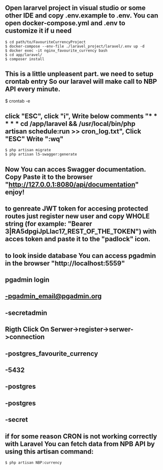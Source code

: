 ## Open lararvel project in visual studio or some other IDE and copy .env.example to .env. You can open docker-compose.yml and .env to customize it if u need   
```
$ cd path/to/FavouriteCurrencyProject
$ docker-compose --env-file ./laravel_project/laravel/.env up -d
$ docker exec -it nginx_favourite_currency bash
$ cd app/laravel/
$ composer install
```
## This is a little unpleasent part. we need to setup crontab entry So our laravel will make call to NBP API every minute.
$ crontab -e 
## click "ESC", click "i", Write below comments "* * * * * cd /app/laravel && /usr/local/bin/php artisan schedule:run >> cron_log.txt", Click "ESC" Write ":wq"
```
$ php artisan migrate
$ php artisan l5-swagger:generate
```
## Now You can acces Swagger documentation. Copy Paste it to the browser "http://127.0.0.1:8080/api/documentation" enjoy!
## to genreate JWT token for accesing protected routes just register new user and copy WHOLE string (for example: "Bearer 3|RA5dpgiJpLlac17_REST_OF_THE_TOKEN") with acces token and paste it to the "padlock" icon.
## to look inside database You can access pgadmin in the browser "http://localhost:5559"
##	pgadmin login	
##		-pgadmin_email@pgadmin.org
##		-secretadmin
##	Rigth Click On Serwer->register->serwer->connection
##		-postgres_favourite_currency
##		-5432
##		-postgres
##		-postgres
##		-secret
## if for some reason CRON is not working correctly with Laravel You can fetch data from NPB API by using this artisan command:    
```
$ php artisan NBP:currency
```
